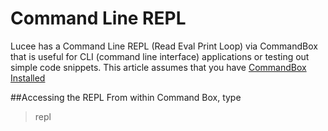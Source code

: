 # Command Line REPL

Lucee has a Command Line REPL (Read Eval Print Loop) via CommandBox that is useful for CLI (command line interface) applications or testing out simple code snippets. This article assumes that you have [CommandBox Installed](https://rorylaitila.gitbooks.io/lucee/content/lucee_server.html)

##Accessing the REPL
From within Command Box, type
> repl

